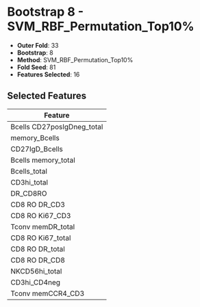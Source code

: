 # Bootstrap 8 - SVM_RBF_Permutation_Top10%

- **Outer Fold**: 33
- **Bootstrap**: 8
- **Method**: SVM_RBF_Permutation_Top10%
- **Fold Seed**: 81
- **Features Selected**: 16

## Selected Features

| Feature |
|---------|
| Bcells CD27posIgDneg_total |
| memory_Bcells |
| CD27IgD_Bcells |
| Bcells memory_total |
| Bcells_total |
| CD3hi_total |
| DR_CD8RO |
| CD8 RO DR_CD3 |
| CD8  RO Ki67_CD3 |
| Tconv memDR_total |
| CD8 RO Ki67_total |
| CD8 RO DR_total |
| CD8 RO DR_CD8 |
| NKCD56hi_total |
| CD3hi_CD4neg |
| Tconv memCCR4_CD3 |
